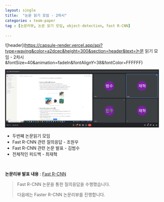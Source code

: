 ```yaml
---
layout: single
title:  "논문 읽기 모임 - 2차시"
categories : team-paper
tag : [논문리뷰, 논문 읽기 모임, object-detection, fast R-CNN]

---
```


![header](https://capsule-render.vercel.app/api?type=waving&color=a2dcec&height=300&section=header&text=논문 읽기 모임 - 2차시&fontSize=40&animation=fadeIn&fontAlignY=38&fontColor=FFFFFF)

![KakaoTalk_20220721_202238174](/images/2022-07-26-team_paper2/KakaoTalk_20220721_202238174-16588461342061.png)



- 두번째 논문읽기 모임
- Fast R-CNN 관련 질의응답 - 조원우
- Fast R-CNN 관련 논문 발표 - 김범수
- 전체적인 피드백 - 최재혁

&nbsp;

**논문리뷰 발표 내용** : [Fast R-CNN](https://beaded-tibia-7ac.notion.site/Fast-R-CNN-6ce40c4bfc05444889f69f7de7932f59)



> Fast R-CNN 논문을 통한 질의응답을 수행했습니다.
>
> 다음에는 Faster R-CNN 논문리뷰를 진행합니다. 